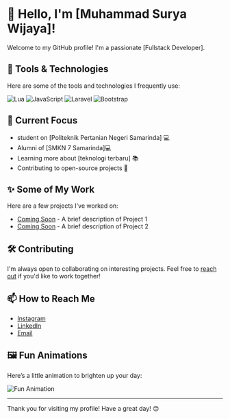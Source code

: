 # 👋 Hello, I'm [Muhammad Surya Wijaya]!

Welcome to my GitHub profile! I'm a passionate [Fullstack Developer].

## 🔧 Tools & Technologies

Here are some of the tools and technologies I frequently use:

![Lua](https://img.shields.io/badge/Lua-2C2D72?style=for-the-badge&logo=lua&logoColor=white)
![JavaScript](https://img.shields.io/badge/JavaScript-F7DF1C?style=for-the-badge&logo=javascript&logoColor=black)
![Laravel](https://img.shields.io/badge/Laravel-E14F4F?style=for-the-badge&logo=laravel&logoColor=white)
![Bootstrap](https://img.shields.io/badge/Bootstrap-7952B3?style=for-the-badge&logo=bootstrap&logoColor=white)

## 🌱 Current Focus

- student on [Politeknik Pertanian Negeri Samarinda] 💻
- Alumni of [SMKN 7 Samarinda]💻
- Learning more about [teknologi terbaru] 📚
- Contributing to open-source projects 🤝


## ✨ Some of My Work

Here are a few projects I've worked on:

- [Coming Soon](https://github.com/username/project1) - A brief description of Project 1
- [Coming Soon](https://github.com/username/project2) - A brief description of Project 2

## 🛠️ Contributing

I'm always open to collaborating on interesting projects. Feel free to [reach out](mailto:suryawijaya1147@gmail.com) if you'd like to work together!

## 📫 How to Reach Me

- [Instagram](https://www.instagram.com/suryawijaya_01/)
- [LinkedIn](https://www.linkedin.com/in/muhammad-surya-wijaya-390104286/)
- [Email](mailto:suryawijaya1147@gmail.com)

## 🖼️ Fun Animations

Here’s a little animation to brighten up your day:

![Fun Animation](https://raw.githubusercontent.com/username/repo/main/assets/animation.gif)

---

Thank you for visiting my profile! Have a great day! 😊
